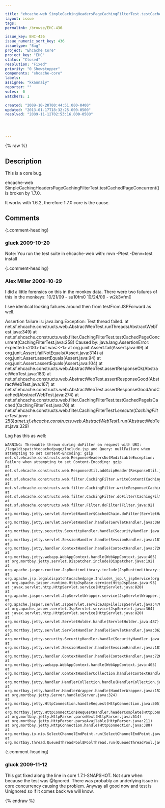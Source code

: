 ```yaml
---

title: "ehcache-web SimpleCachingHeadersPageCachingFilterTest.testCachedPageConcurrent() is broken by 1.7.0"
layout: issue
tags: 
permalink: /browse/EHC-436

issue_key: EHC-436
issue_numeric_sort_key: 436
issuetype: "Bug"
project: "Ehcache Core"
project_key: "EHC"
status: "Closed"
resolution: "Fixed"
priority: "0 Showstopper"
components: "ehcache-core"
labels: 
assignee: "kkannaiy"
reporter: ""
votes:  0
watchers: 1

created: "2009-10-20T00:44:51.000-0400"
updated: "2013-01-17T18:32:25.000-0500"
resolved: "2009-11-12T02:53:16.000-0500"




---
```


{% raw %}

## Description

<div markdown="1" class="description">

This is a core bug. 

ehcache-web SimpleCachingHeadersPageCachingFilterTest.testCachedPageConcurrent() is broken by 1.7.0.

It works with 1.6.2, therefore 1.7.0 core is the cause.

</div>

## Comments


{:.comment-heading}
### **gluck** <span class="date">2009-10-20</span>

<div markdown="1" class="comment">

Note: You run the test suite in ehcache-web with: mvn -Ptest -Denv=test install

</div>


{:.comment-heading}
### **Alex Miller** <span class="date">2009-10-29</span>

<div markdown="1" class="comment">

I did a little forensics on this in the monkey data.  There were two failures of this in the monkeys:
10/21/09 - su10fm0
10/24/09 - w2k3vfm0

I see identical looking failures around then from testFromJSPForward as well. 

Assertion failure is:
java.lang.Exception: Test thread failed.
	at net.sf.ehcache.constructs.web.AbstractWebTest.runThreads(AbstractWebTest.java:349)
	at net.sf.ehcache.constructs.web.filter.CachingFilterTest.testCachedPageConcurrent(CachingFilterTest.java:258)
Caused by: java.lang.AssertionError: expected:<200> but was:<-1>
	at org.junit.Assert.fail(Assert.java:69)
	at org.junit.Assert.failNotEquals(Assert.java:314)
	at org.junit.Assert.assertEquals(Assert.java:94)
	at org.junit.Assert.assertEquals(Assert.java:104)
	at net.sf.ehcache.constructs.web.AbstractWebTest.assertResponseOk(AbstractWebTest.java:183)
	at net.sf.ehcache.constructs.web.AbstractWebTest.assertResponseGood(AbstractWebTest.java:167)
	at net.sf.ehcache.constructs.web.AbstractWebTest.assertResponseGoodAndCached(AbstractWebTest.java:274)
	at net.sf.ehcache.constructs.web.filter.CachingFilterTest.testCachedPageIsCached(CachingFilterTest.java:76)
	at net.sf.ehcache.constructs.web.filter.CachingFilterTest$1.execute(CachingFilterTest.java:253)
	at net.sf.ehcache.constructs.web.AbstractWebTest$1.run(AbstractWebTest.java:329)

Log has this as well:

	WARNING: Throwable thrown during doFilter on request with URI: /legaldispatchtocachedpage/Include.jsp and Query: nullFailure when attempting to set Content-Encoding: gzip
	net.sf.ehcache.constructs.web.ResponseHeadersNotModifiableException: Failure when attempting to set Content-Encoding: gzip
	at net.sf.ehcache.constructs.web.ResponseUtil.addGzipHeader(ResponseUtil.java:128)
	at net.sf.ehcache.constructs.web.filter.CachingFilter.writeContent(CachingFilter.java:424)
	at net.sf.ehcache.constructs.web.filter.CachingFilter.writeResponse(CachingFilter.java:297)
	at net.sf.ehcache.constructs.web.filter.CachingFilter.doFilter(CachingFilter.java:196)
	at net.sf.ehcache.constructs.web.filter.Filter.doFilter(Filter.java:92)
	at org.mortbay.jetty.servlet.ServletHandler$CachedChain.doFilter(ServletHandler.java:1084)
	at org.mortbay.jetty.servlet.ServletHandler.handle(ServletHandler.java:360)
	at org.mortbay.jetty.security.SecurityHandler.handle(SecurityHandler.java:216)
	at org.mortbay.jetty.servlet.SessionHandler.handle(SessionHandler.java:181)
	at org.mortbay.jetty.handler.ContextHandler.handle(ContextHandler.java:726)
	at org.mortbay.jetty.webapp.WebAppContext.handle(WebAppContext.java:405)
	at org.mortbay.jetty.servlet.Dispatcher.include(Dispatcher.java:192)
	at org.apache.jasper.runtime.JspRuntimeLibrary.include(JspRuntimeLibrary.java:997)
	at org.apache.jsp.legaldispatchtocachedpage.Include\_jsp.\_jspService(org.apache.jsp.legaldispatchtocachedpage.Include\_jsp:45)
	at org.apache.jasper.runtime.HttpJspBase.service(HttpJspBase.java:93)
	at javax.servlet.http.HttpServlet.service(HttpServlet.java:820)
	at org.apache.jasper.servlet.JspServletWrapper.service(JspServletWrapper.java:373)
	at org.apache.jasper.servlet.JspServlet.serviceJspFile(JspServlet.java:470)
	at org.apache.jasper.servlet.JspServlet.service(JspServlet.java:364)
	at javax.servlet.http.HttpServlet.service(HttpServlet.java:820)
	at org.mortbay.jetty.servlet.ServletHolder.handle(ServletHolder.java:487)
	at org.mortbay.jetty.servlet.ServletHandler.handle(ServletHandler.java:362)
	at org.mortbay.jetty.security.SecurityHandler.handle(SecurityHandler.java:216)
	at org.mortbay.jetty.servlet.SessionHandler.handle(SessionHandler.java:181)
	at org.mortbay.jetty.handler.ContextHandler.handle(ContextHandler.java:726)
	at org.mortbay.jetty.webapp.WebAppContext.handle(WebAppContext.java:405)
	at org.mortbay.jetty.handler.ContextHandlerCollection.handle(ContextHandlerCollection.java:206)
	at org.mortbay.jetty.handler.HandlerCollection.handle(HandlerCollection.java:114)
	at org.mortbay.jetty.handler.HandlerWrapper.handle(HandlerWrapper.java:152)
	at org.mortbay.jetty.Server.handle(Server.java:324)
	at org.mortbay.jetty.HttpConnection.handleRequest(HttpConnection.java:505)
	at org.mortbay.jetty.HttpConnection$RequestHandler.headerComplete(HttpConnection.java:829)
	at org.mortbay.jetty.HttpParser.parseNext(HttpParser.java:514)
	at org.mortbay.jetty.HttpParser.parseAvailable(HttpParser.java:211)
	at org.mortbay.jetty.HttpConnection.handle(HttpConnection.java:380)
	at org.mortbay.io.nio.SelectChannelEndPoint.run(SelectChannelEndPoint.java:395)
	at org.mortbay.thread.QueuedThreadPool$PoolThread.run(QueuedThreadPool.java:488)



</div>


{:.comment-heading}
### **gluck** <span class="date">2009-11-12</span>

<div markdown="1" class="comment">

This got fixed along the line in core 1.7.1-SNAPSHOT. Not sure when because the test was @Ignored. There was probably an underlying issue in core concurrency causing the problem. Anyway all good now and test is Unignored so if it comes back we will know.

</div>



{% endraw %}
